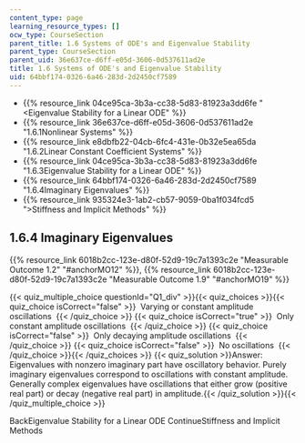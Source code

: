 ```yaml
---
content_type: page
learning_resource_types: []
ocw_type: CourseSection
parent_title: 1.6 Systems of ODE's and Eigenvalue Stability
parent_type: CourseSection
parent_uid: 36e637ce-d6ff-e05d-3606-0d537611ad2e
title: 1.6 Systems of ODE's and Eigenvalue Stability
uid: 64bbf174-0326-6a46-283d-2d2450cf7589
---
```


*   {{% resource_link 04ce95ca-3b3a-cc38-5d83-81923a3dd6fe "\<Eigenvalue Stability for a Linear ODE" %}}
*   {{% resource_link 36e637ce-d6ff-e05d-3606-0d537611ad2e "1.6.1Nonlinear Systems" %}}
*   {{% resource_link e8dbfb22-04cb-6fc4-431e-0b32e5ea65da "1.6.2Linear Constant Coefficient Systems" %}}
*   {{% resource_link 04ce95ca-3b3a-cc38-5d83-81923a3dd6fe "1.6.3Eigenvalue Stability for a Linear ODE" %}}
*   {{% resource_link 64bbf174-0326-6a46-283d-2d2450cf7589 "1.6.4Imaginary Eigenvalues" %}}
*   {{% resource_link 935324e3-1ab2-cb57-9059-0ba1f034fcd5 "\>Stiffness and Implicit Methods" %}}

1.6.4 Imaginary Eigenvalues
---------------------------

{{% resource_link 6018b2cc-123e-d80f-52d9-19c7a1393c2e "Measurable Outcome 1.2" "#anchorMO12" %}}, {{% resource_link 6018b2cc-123e-d80f-52d9-19c7a1393c2e "Measurable Outcome 1.9" "#anchorMO19" %}} 

{{< quiz_multiple_choice questionId="Q1_div" >}}{{< quiz_choices >}}{{< quiz_choice isCorrect="false" >}}&nbsp; Varying or constant amplitude oscillations &nbsp;{{< /quiz_choice >}}
{{< quiz_choice isCorrect="true" >}}&nbsp; Only constant amplitude oscillations &nbsp;{{< /quiz_choice >}}
{{< quiz_choice isCorrect="false" >}}&nbsp; Only decaying amplitude oscillations &nbsp;{{< /quiz_choice >}}
{{< quiz_choice isCorrect="false" >}}&nbsp; No oscillations &nbsp;{{< /quiz_choice >}}{{< /quiz_choices >}}
{{< quiz_solution >}}Answer: Eigenvalues with nonzero imaginary part have oscillatory behavior. Purely imaginary eigenvalues correspond to oscillations with constant amplitude. Generally complex eigenvalues have oscillations that either grow (positive real part) or decay (negative real part) in amplitude.{{< /quiz_solution >}}{{< /quiz_multiple_choice >}}

BackEigenvalue Stability for a Linear ODE ContinueStiffness and Implicit Methods